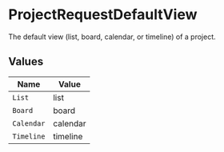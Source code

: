 # ProjectRequestDefaultView

The default view (list, board, calendar, or timeline) of a project.


## Values

| Name       | Value      |
| ---------- | ---------- |
| `List`     | list       |
| `Board`    | board      |
| `Calendar` | calendar   |
| `Timeline` | timeline   |